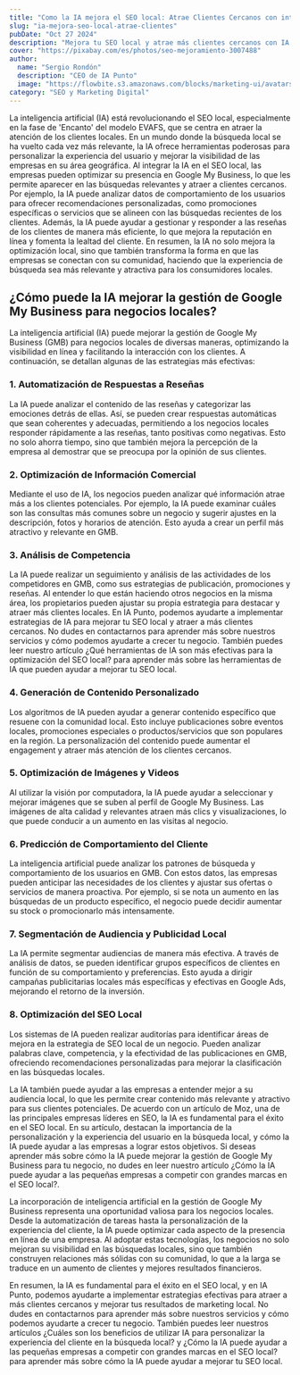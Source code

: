 ```yaml
---
title: "Como la IA mejora el SEO local: Atrae Clientes Cercanos con inteligencia artificial"
slug: "ia-mejora-seo-local-atrae-clientes"
pubDate: "Oct 27 2024"
description: "Mejora tu SEO local y atrae más clientes cercanos con IA. Descubre cómo la inteligencia artificial ayuda a tu negocio a destacar."
cover: "https://pixabay.com/es/photos/seo-mejoramiento-3007488"
author:
  name: "Sergio Rondón"
  description: "CEO de IA Punto"
  image: "https://flowbite.s3.amazonaws.com/blocks/marketing-ui/avatars/jese-leos.png"
category: "SEO y Marketing Digital"
---
```


La inteligencia artificial (IA) está revolucionando el SEO local, especialmente en la fase de 'Encanto' del modelo EVAFS, que se centra en atraer la atención de los clientes locales. En un mundo donde la búsqueda local se ha vuelto cada vez más relevante, la IA ofrece herramientas poderosas para personalizar la experiencia del usuario y mejorar la visibilidad de las empresas en su área geográfica. Al integrar la IA en el SEO local, las empresas pueden optimizar su presencia en Google My Business, lo que les permite aparecer en las búsquedas relevantes y atraer a clientes cercanos. Por ejemplo, la IA puede analizar datos de comportamiento de los usuarios para ofrecer recomendaciones personalizadas, como promociones específicas o servicios que se alineen con las búsquedas recientes de los clientes. Además, la IA puede ayudar a gestionar y responder a las reseñas de los clientes de manera más eficiente, lo que mejora la reputación en línea y fomenta la lealtad del cliente. En resumen, la IA no solo mejora la optimización local, sino que también transforma la forma en que las empresas se conectan con su comunidad, haciendo que la experiencia de búsqueda sea más relevante y atractiva para los consumidores locales.

## ¿Cómo puede la IA mejorar la gestión de Google My Business para negocios locales?

La inteligencia artificial (IA) puede mejorar la gestión de Google My Business (GMB) para negocios locales de diversas maneras, optimizando la visibilidad en línea y facilitando la interacción con los clientes. A continuación, se detallan algunas de las estrategias más efectivas:

### 1. **Automatización de Respuestas a Reseñas**

La IA puede analizar el contenido de las reseñas y categorizar las emociones detrás de ellas. Así, se pueden crear respuestas automáticas que sean coherentes y adecuadas, permitiendo a los negocios locales responder rápidamente a las reseñas, tanto positivas como negativas. Esto no solo ahorra tiempo, sino que también mejora la percepción de la empresa al demostrar que se preocupa por la opinión de sus clientes.

### 2. **Optimización de Información Comercial**

Mediante el uso de IA, los negocios pueden analizar qué información atrae más a los clientes potenciales. Por ejemplo, la IA puede examinar cuáles son las consultas más comunes sobre un negocio y sugerir ajustes en la descripción, fotos y horarios de atención. Esto ayuda a crear un perfil más atractivo y relevante en GMB.

### 3. **Análisis de Competencia**

La IA puede realizar un seguimiento y análisis de las actividades de los competidores en GMB, como sus estrategias de publicación, promociones y reseñas. Al entender lo que están haciendo otros negocios en la misma área, los propietarios pueden ajustar su propia estrategia para destacar y atraer más clientes locales. En IA Punto, podemos ayudarte a implementar estrategias de IA para mejorar tu SEO local y atraer a más clientes cercanos. No dudes en contactarnos para aprender más sobre nuestros servicios y cómo podemos ayudarte a crecer tu negocio. También puedes leer nuestro artículo ¿Qué herramientas de IA son más efectivas para la optimización del SEO local? para aprender más sobre las herramientas de IA que pueden ayudar a mejorar tu SEO local.

### 4. **Generación de Contenido Personalizado**

Los algoritmos de IA pueden ayudar a generar contenido específico que resuene con la comunidad local. Esto incluye publicaciones sobre eventos locales, promociones especiales o productos/servicios que son populares en la región. La personalización del contenido puede aumentar el engagement y atraer más atención de los clientes cercanos.

### 5. **Optimización de Imágenes y Videos**

Al utilizar la visión por computadora, la IA puede ayudar a seleccionar y mejorar imágenes que se suben al perfil de Google My Business. Las imágenes de alta calidad y relevantes atraen más clics y visualizaciones, lo que puede conducir a un aumento en las visitas al negocio.

### 6. **Predicción de Comportamiento del Cliente**

La inteligencia artificial puede analizar los patrones de búsqueda y comportamiento de los usuarios en GMB. Con estos datos, las empresas pueden anticipar las necesidades de los clientes y ajustar sus ofertas o servicios de manera proactiva. Por ejemplo, si se nota un aumento en las búsquedas de un producto específico, el negocio puede decidir aumentar su stock o promocionarlo más intensamente.

### 7. **Segmentación de Audiencia y Publicidad Local**

La IA permite segmentar audiencias de manera más efectiva. A través de análisis de datos, se pueden identificar grupos específicos de clientes en función de su comportamiento y preferencias. Esto ayuda a dirigir campañas publicitarias locales más específicas y efectivas en Google Ads, mejorando el retorno de la inversión.

### 8. **Optimización del SEO Local**

Los sistemas de IA pueden realizar auditorías para identificar áreas de mejora en la estrategia de SEO local de un negocio. Pueden analizar palabras clave, competencia, y la efectividad de las publicaciones en GMB, ofreciendo recomendaciones personalizadas para mejorar la clasificación en las búsquedas locales.

La IA también puede ayudar a las empresas a entender mejor a su audiencia local, lo que les permite crear contenido más relevante y atractivo para sus clientes potenciales. De acuerdo con un artículo de Moz, una de las principales empresas líderes en SEO, la IA es fundamental para el éxito en el SEO local. En su artículo, destacan la importancia de la personalización y la experiencia del usuario en la búsqueda local, y cómo la IA puede ayudar a las empresas a lograr estos objetivos. Si deseas aprender más sobre cómo la IA puede mejorar la gestión de Google My Business para tu negocio, no dudes en leer nuestro artículo ¿Cómo la IA puede ayudar a las pequeñas empresas a competir con grandes marcas en el SEO local?.

La incorporación de inteligencia artificial en la gestión de Google My Business representa una oportunidad valiosa para los negocios locales. Desde la automatización de tareas hasta la personalización de la experiencia del cliente, la IA puede optimizar cada aspecto de la presencia en línea de una empresa. Al adoptar estas tecnologías, los negocios no solo mejoran su visibilidad en las búsquedas locales, sino que también construyen relaciones más sólidas con su comunidad, lo que a la larga se traduce en un aumento de clientes y mejores resultados financieros.

En resumen, la IA es fundamental para el éxito en el SEO local, y en IA Punto, podemos ayudarte a implementar estrategias efectivas para atraer a más clientes cercanos y mejorar tus resultados de marketing local. No dudes en contactarnos para aprender más sobre nuestros servicios y cómo podemos ayudarte a crecer tu negocio. También puedes leer nuestros artículos ¿Cuáles son los beneficios de utilizar IA para personalizar la experiencia del cliente en la búsqueda local? y ¿Cómo la IA puede ayudar a las pequeñas empresas a competir con grandes marcas en el SEO local? para aprender más sobre cómo la IA puede ayudar a mejorar tu SEO local.
